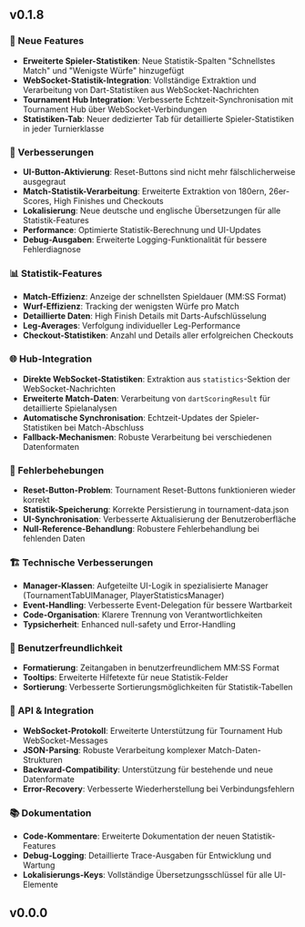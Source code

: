 ﻿## v0.1.8

### 🎯 Neue Features
- **Erweiterte Spieler-Statistiken**: Neue Statistik-Spalten "Schnellstes Match" und "Wenigste Würfe" hinzugefügt
- **WebSocket-Statistik-Integration**: Vollständige Extraktion und Verarbeitung von Dart-Statistiken aus WebSocket-Nachrichten
- **Tournament Hub Integration**: Verbesserte Echtzeit-Synchronisation mit Tournament Hub über WebSocket-Verbindungen
- **Statistiken-Tab**: Neuer dedizierter Tab für detaillierte Spieler-Statistiken in jeder Turnierklasse

### 🔧 Verbesserungen
- **UI-Button-Aktivierung**: Reset-Buttons sind nicht mehr fälschlicherweise ausgegraut
- **Match-Statistik-Verarbeitung**: Erweiterte Extraktion von 180ern, 26er-Scores, High Finishes und Checkouts
- **Lokalisierung**: Neue deutsche und englische Übersetzungen für alle Statistik-Features
- **Performance**: Optimierte Statistik-Berechnung und UI-Updates
- **Debug-Ausgaben**: Erweiterte Logging-Funktionalität für bessere Fehlerdiagnose

### 📊 Statistik-Features
- **Match-Effizienz**: Anzeige der schnellsten Spieldauer (MM:SS Format)
- **Wurf-Effizienz**: Tracking der wenigsten Würfe pro Match
- **Detaillierte Daten**: High Finish Details mit Darts-Aufschlüsselung
- **Leg-Averages**: Verfolgung individueller Leg-Performance
- **Checkout-Statistiken**: Anzahl und Details aller erfolgreichen Checkouts

### 🌐 Hub-Integration
- **Direkte WebSocket-Statistiken**: Extraktion aus `statistics`-Sektion der WebSocket-Nachrichten
- **Erweiterte Match-Daten**: Verarbeitung von `dartScoringResult` für detaillierte Spielanalysen
- **Automatische Synchronisation**: Echtzeit-Updates der Spieler-Statistiken bei Match-Abschluss
- **Fallback-Mechanismen**: Robuste Verarbeitung bei verschiedenen Datenformaten

### 🐛 Fehlerbehebungen
- **Reset-Button-Problem**: Tournament Reset-Buttons funktionieren wieder korrekt
- **Statistik-Speicherung**: Korrekte Persistierung in tournament-data.json
- **UI-Synchronisation**: Verbesserte Aktualisierung der Benutzeroberfläche
- **Null-Reference-Behandlung**: Robustere Fehlerbehandlung bei fehlenden Daten

### 🏗️ Technische Verbesserungen
- **Manager-Klassen**: Aufgeteilte UI-Logik in spezialisierte Manager (TournamentTabUIManager, PlayerStatisticsManager)
- **Event-Handling**: Verbesserte Event-Delegation für bessere Wartbarkeit
- **Code-Organisation**: Klarere Trennung von Verantwortlichkeiten
- **Typsicherheit**: Enhanced null-safety und Error-Handling

### 📱 Benutzerfreundlichkeit
- **Formatierung**: Zeitangaben in benutzerfreundlichem MM:SS Format
- **Tooltips**: Erweiterte Hilfetexte für neue Statistik-Felder
- **Sortierung**: Verbesserte Sortierungsmöglichkeiten für Statistik-Tabellen

### 🔄 API & Integration
- **WebSocket-Protokoll**: Erweiterte Unterstützung für Tournament Hub WebSocket-Messages
- **JSON-Parsing**: Robuste Verarbeitung komplexer Match-Daten-Strukturen
- **Backward-Compatibility**: Unterstützung für bestehende und neue Datenformate
- **Error-Recovery**: Verbesserte Wiederherstellung bei Verbindungsfehlern

### 📚 Dokumentation
- **Code-Kommentare**: Erweiterte Dokumentation der neuen Statistik-Features
- **Debug-Logging**: Detaillierte Trace-Ausgaben für Entwicklung und Wartung
- **Lokalisierungs-Keys**: Vollständige Übersetzungsschlüssel für alle UI-Elemente


## v0.0.0